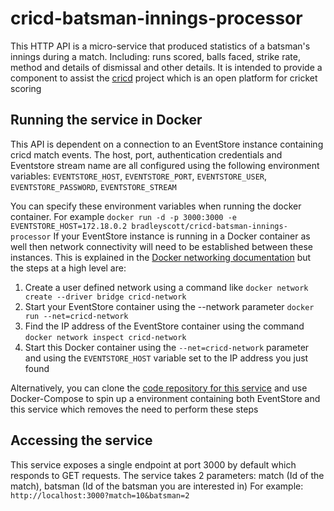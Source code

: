 # cricd-batsman-innings-processor
This HTTP API is a micro-service that produced statistics of a batsman's innings during a match. Including: runs scored, balls faced, strike rate, method and details of dismissal and other details.
It is intended to provide a component to assist the [cricd](https://github.com/ryankscott/cricd) project which is an open platform for cricket scoring

## Running the service in Docker
This API is dependent on a connection to an EventStore instance containing cricd match events. The host, port, authentication credentials and Eventstore stream name are all configured using the following environment variables: `EVENTSTORE_HOST`, `EVENTSTORE_PORT`, `EVENTSTORE_USER`, `EVENTSTORE_PASSWORD`, `EVENTSTORE_STREAM`

You can specify these environment variables when running the docker container. For example `docker run -d -p 3000:3000 -e EVENTSTORE_HOST=172.18.0.2 bradleyscott/cricd-batsman-innings-processor`
If your EventStore instance is running in a Docker container as well then network connectivity will need to be established between these instances. This is explained in the [Docker networking documentation](https://docs.docker.com/engine/userguide/networking/dockernetworks/) but the steps at a high level are:
1. Create a user defined network using a command like `docker network create --driver bridge cricd-network`
1. Start your EventStore container using the --network parameter `docker run --net=cricd-network`
1. Find the IP address of the EventStore container using the command `docker network inspect cricd-network`
1. Start this Docker container using the `--net=cricd-network` parameter and using the `EVENTSTORE_HOST` variable set to the IP address you just found

Alternatively, you can clone the [code repository for this service](https://github.com/bradleyscott/cricd-batsman-innings-processor) and use Docker-Compose to spin up a environment containing both EventStore and this service which removes the need to perform these steps

## Accessing the service
This service exposes a single endpoint at port 3000 by default which responds to GET requests. The service takes 2 parameters: match (Id of the match), batsman (Id of the batsman you are interested in)
For example: `http://localhost:3000?match=10&batsman=2`
